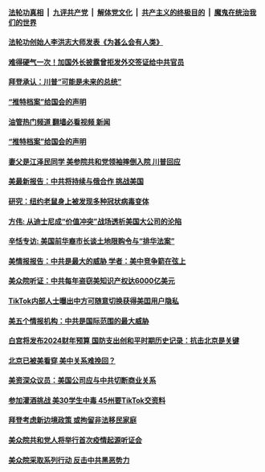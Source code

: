 ####  [法轮功真相](../../../../basic/blob/master/README.md?t=03112011) &nbsp;|&nbsp; [九评共产党](../../../../9ping.md/blob/master/README.md?t=03112011) &nbsp;|&nbsp; [解体党文化](../../../../jtdwh.md/blob/master/README.md?t=03112011)  &nbsp;|&nbsp; [共产主义的终极目的](../../../../gczydzjmd.md/blob/master/README.md?t=03112011) &nbsp;|&nbsp; [魔鬼在统治我们的世界](../../../../mgztzwmdsj.md/blob/master/README.md?t=03112011) 

#### [法轮功创始人李洪志大师发表《为甚么会有人类》](../pages/soh6/689991.md?t=03112011) 
#### [难得硬气一次！加国外长披露曾拒发外交签证给中共官员](../pages/soh6/703340.md?t=03112011) 
#### [拜登承认：川普“可能是未来的总统”](../pages/soh6/703217.md?t=03112011) 
#### [“推特档案”给国会的声明](../pages/soh6/703193.md?t=03112011) 
#### [油管热门频道 翻墙必看视频 新闻](http://129.146.143.75:81/youtube.html?04200811)
#### [“推特档案”给国会的声明](../pages/soh6/703193.md?t=03112011) 
#### [妻父是江泽民同学 美参院共和党领袖摔倒入院 川普回应](../pages/soh6/702932.md?t=03112011) 
#### [美最新报告：中共将持续与俄合作 挑战美国](../pages/soh6/702989.md?t=03112011) 
#### [研究：纽约老鼠身上被发现多种冠状病毒变体](../pages/soh6/702938.md?t=03112011) 
#### [方伟: 从迪士尼成“价值冲突”战场透析美国大公司的沦陷](../pages/soh6/702905.md?t=03112011) 
#### [辛恬专访: 美国前华裔市长谈土地限购令与“排华法案”](../pages/soh6/702875.md?t=03112011) 
#### [美情报报告：中共是最大的威胁 学者：美中竞争箭在弦上](../pages/soh6/702770.md?t=03112011) 
#### [美众院听证：中共每年盗窃美知识产权达6000亿美元](../pages/soh6/702680.md?t=03112011) 
#### [TikTok内部人士曝出中方可随意切换获得美囯用户隐私](../pages/soh6/702614.md?t=03112011) 
#### [美五个情报机构：中共是国际范围的最大威胁](../pages/soh6/702620.md?t=03112011) 
#### [白宫将发布2024财年预算 国防支出创和平时期历史记录：抗击北京是关键](../pages/soh6/702590.md?t=03112011) 
#### [北京已被美看穿 美中关系难挽回？](../pages/soh6/702605.md?t=03112011) 
#### [美资深众议员：美国公司应与中共切断商业关系](../pages/soh6/702341.md?t=03112011) 
#### [参加灌酒挑战 美30学生中毒 45州要TikTok交资料](../pages/soh6/702230.md?t=03112011) 
#### [拜登考虑新边境政策 或拘留非法移民家庭](../pages/soh6/702221.md?t=03112011) 
#### [美众院共和党人将举行首次疫情起源听证会](../pages/soh6/702218.md?t=03112011) 
#### [美众院采取系列行动 反击中共黑恶势力](../pages/soh6/702179.md?t=03112011) 
<img src='http://gfw-breaker.win/goodnews/indexes/soh6.md' width='0px' height='0px'/>
